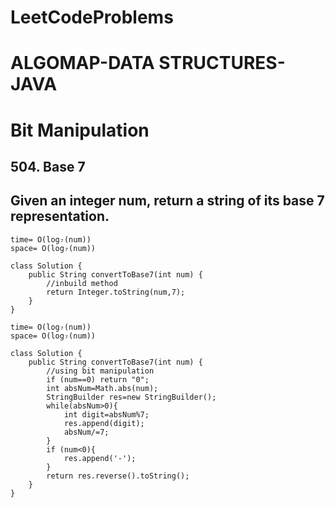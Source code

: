 # LeetCodeProblems 
# ALGOMAP-DATA STRUCTURES-JAVA

# Bit Manipulation

## 504. Base 7 
## Given an integer num, return a string of its base 7 representation.
```
time= O(log₇(num))
space= O(log₇(num))

class Solution {
    public String convertToBase7(int num) {
        //inbuild method
        return Integer.toString(num,7);        
    }
}

time= O(log₇(num))
space= O(log₇(num))

class Solution {
    public String convertToBase7(int num) {
        //using bit manipulation 
        if (num==0) return "0";
        int absNum=Math.abs(num);
        StringBuilder res=new StringBuilder();
        while(absNum>0){
            int digit=absNum%7;
            res.append(digit);
            absNum/=7;
        }
        if (num<0){
            res.append('-');
        }
        return res.reverse().toString();
    }
}

```

## 



































